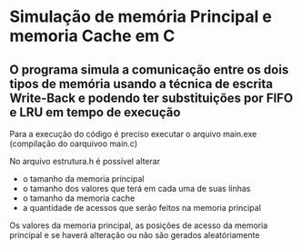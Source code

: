 # Simulação de memória Principal e memoria Cache em C

## O programa simula a comunicação entre os dois tipos de memória usando a técnica de escrita Write-Back e podendo ter substituições por FIFO e LRU em tempo de execução

Para a execução do código é preciso executar o arquivo main.exe (compilação do oarquivoo main.c)

No arquivo estrutura.h é possível alterar
- o tamanho da memoria principal
- o tamanho dos valores que terá em cada uma de suas linhas
- o tamanho da memoria cache
- a quantidade de acessos que serão feitos na memoria principal

Os valores da memoria principal, as posições de acesso da memoria principal e se haverá alteração ou não são gerados aleatóriamente